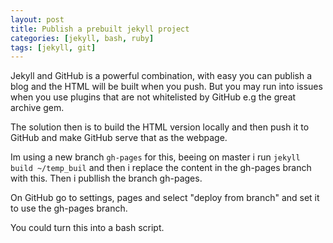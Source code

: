 ```yaml
---
layout: post
title: Publish a prebuilt jekyll project
categories: [jekyll, bash, ruby]
tags: [jekyll, git]
---
```


Jekyll and GitHub is a powerful combination, with easy you can publish a blog and the HTML will be built when you push. But you may run into issues when you use plugins that are not whitelisted by GitHub e.g the great archive gem. 

The solution then is to build the HTML version locally and then push it to GitHub and make GitHub serve that as the webpage. 

Im using a new branch `gh-pages` for this, beeing on master i run `jekyll build ~/temp_buil` and then i replace the content in the gh-pages branch with this. Then i publlish the branch gh-pages. 

On GitHub go to settings, pages and select "deploy from branch" and set it to use the gh-pages branch. 

You could turn this into a bash script. 